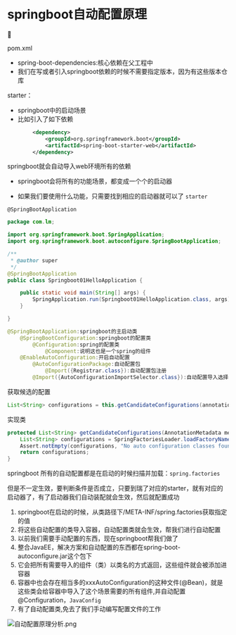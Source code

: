 # springboot自动配置原理

:flags:

pom.xml

- spring-boot-dependencies:核心依赖在父工程中
- 我们在写或者引入springboot依赖的时候不需要指定版本，因为有这些版本仓库



starter：

- springboot中的启动场景
- 比如引入了如下依赖

```xml
        <dependency>
            <groupId>org.springframework.boot</groupId>
            <artifactId>spring-boot-starter-web</artifactId>
        </dependency>
```

springboot就会自动导入web环境所有的依赖

- springboot会将所有的功能场景，都变成一个个的启动器

- 如果我们要使用什么功能，只需要找到相应的启动器就可以了 `starter`

  

`@SpringBootApplication`

```java
package com.lm;

import org.springframework.boot.SpringApplication;
import org.springframework.boot.autoconfigure.SpringBootApplication;

/**
 * @author super
 */
@SpringBootApplication
public class Springboot01HelloApplication {

    public static void main(String[] args) {
        SpringApplication.run(Springboot01HelloApplication.class, args);
    }

}

```

```java
@SpringBootApplication:springboot的主启动类
	@SpringBootConfiguration:springboot的配置类
    	@Configuration:spring的配置类
            @Component:说明这也是一个spring的组件
	@EnableAutoConfiguration:开启自动配置
        @AutoConfigurationPackage:自动配置包
            @Import({Registrar.class}):自动配置包注册
        @Import({AutoConfigurationImportSelector.class}):自动配置导入选择器
```



获取候选的配置

```java
List<String> configurations = this.getCandidateConfigurations(annotationMetadata, attributes);
```



实现类

```java
protected List<String> getCandidateConfigurations(AnnotationMetadata metadata, AnnotationAttributes attributes) {
    List<String> configurations = SpringFactoriesLoader.loadFactoryNames(this.getSpringFactoriesLoaderFactoryClass(), this.getBeanClassLoader());
    Assert.notEmpty(configurations, "No auto configuration classes found in META-INF/spring.factories. If you are using a custom packaging, make sure that file is correct.");
    return configurations;
}
```



springboot 所有的自动配置都是在启动的时候扫描并加载：`spring.factories`

但是不一定生效，要判断条件是否成立，只要到瑞了对应的starter，就有对应的启动器了，有了启动器我们自动装配就会生效，然后就配置成功

1. springboot在启动的时候，从类路径下/META-INF/spring.factories获取指定的值
2. 将这些自动配置的类导入容器，自动配置类就会生效，帮我们进行自动配置
3. 以前我们需要手动配置的东西，现在springboot帮我们做了
4. 整合JavaEE，解决方案和自动配置的东西都在spring-boot-autoconfigure.jar这个包下
5. 它会把所有需要导入的组件（类）以类名的方式返回，这些组件就会被添加进容器
6. 容器中也会存在相当多的xxxAutoConfiguration的这种文件(@Bean)，就是这些类会给容器中导入了这个场景需要的所有组件,并自动配置@Configuration，`JavaConfig`
7. 有了自动配置类,免去了我们手动编写配置文件的工作

![自动配置原理分析.png](https://yanxuan.nosdn.127.net/3ae8535e6b17d5af7d7e77716efff7b8.png)